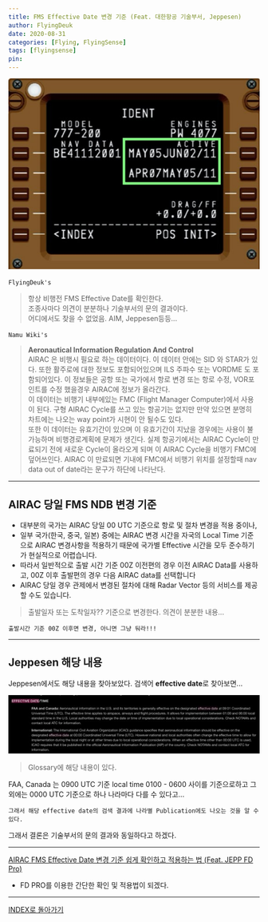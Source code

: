 ```yaml
---
title: FMS Effective Date 변경 기준 (Feat. 대한항공 기술부서, Jeppesen)
author: FlyingDeuk
date: 2020-08-31
categories: [Flying, FlyingSense]
tags: [flyingsense]
pin:
---
```


![ident](/img/flying/sense/ident.jpg)

`FlyingDeuk's`
> 항상 비행전 FMS Effective Date를 확인한다. <br>
조종사마다 의견이 분분하나 기술부서의 문의 결과이다. <br>
어디에서도 찾을 수 없었음. AIM, Jeppesen등등...

`Namu Wiki's`
> **Aeronautical Information Regulation And Control** <br>
AIRAC 은 비행시 필요로 하는 데이터이다. 이 데이터 안에는 SID 와 STAR가 있다. 또한 활주로에 대한 정보도 포함되어있으며 ILS 주파수 또는 VORDME 도 포함되어있다. 이 정보들은 공항 또는 국가에서 항로 변경 또는 항로 수정, VOR포인트를 수정 했을경우 AIRAC에 정보가 올라간다. <br>
이 데이터는 비행기 내부에있는 FMC (Flight Manager Computer)에서 사용이 된다. 구형 AIRAC Cycle를 쓰고 있는 항공기는 없지만 만약 있으면 분명히 차트에는 나오는 way point가 시현이 안 될수도 있다. <br>
또한 이 데이터는 유효기간이 있으며 이 유효기간이 지났을 경우에는 사용이 불가능하며 비행경로계획에 문제가 생긴다. 실제 항공기에서는 AIRAC Cycle이 만료되기 전에 새로운 Cycle이 올라오게 되며 이 AIRAC Cycle을 비행기 FMC에 덮어쓰인다. AIRAC 이 만료되면 기내에 FMC에서 비행기 위치를 설정할때 nav data out of date라는 문구가 하단에 나타난다. 

-----------

## AIRAC 당일 FMS NDB 변경 기준
- 대부분의 국가는 AIRAC 당일 00 UTC 기준으로 항로 및 절차 변경을 적용 중이나,
- 일부 국가(한국, 중국, 일본) 중에는 AIRAC 변경 시간을 자국의 Local Time 기준으로
AIRAC 변경사항을 적용하기 때문에 국가별 Effective 시간을 모두 준수하기가 현실적으로 어렵습니다.
- 따라서 일반적으로 출발 시간 기준 00Z 이전편의 경우 이전 AIRAC Data를 사용하고,
00Z 이후 출발편의 경우 다음 AIRAC data를 선택합니다
- AIRAC 당일 경우 관제에서 변경된 절차에 대해 Radar Vector 등의 서비스를 제공할
수도 있습니다.

>출발일자 또는 도착일자?? 기준으로 변경한다. 의견이 분분한 내용... <br>

`출발시간 기준 00Z 이후면 변경, 아니면 그냥 둬라!!!`

---------

## Jeppesen 해당 내용
Jeppesen에서도 해당 내용을 찾아보았다.
검색어 **effective date**로 찾아보면...

![ident](/img/flying/sense/ident1.jpg)
> Glossary에 해당 내용이 있다.

FAA, Canada 는 0900 UTC 기준 local time 0100 - 0600 사이를 기준으로하고 그외에는 0000 UTC 기준으로 하나 나라마다 다를 수 있다고...

`그래서 해당 effective date의 검색 결과에 나라별 Publication에도 나오는 것을 알 수 있다.`

그래서 결론은 기술부서의 문의 결과와 동일하다고 하겠다. 

-----------

[AIRAC FMS Effective Date 변경 기준 쉽게 확인하고 적용하는 법 (Feat. JEPP FD Pro)](/posts/airac/)
- FD PRO를 이용한 간단한 확인 및 적용법이 되겠다. 

-------

[INDEX로 돌아가기](/categories/flyingsense/)
